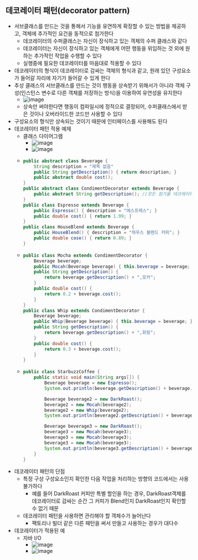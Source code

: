 ## 데코레이터 패턴(decorator pattern)
- 서브클래스를 만드는 것을 통해서 기능을 유연하게 확장할 수 있는 방법을 제공하고, 객체에 추가적인 요건을 동적으로 첨가한다
  - 데코레이터의 수퍼클래스는 자신이 장식하고 있는 객체의 수퍼 클래스와 같다
  - 데코레이터는 자신이 장식하고 있는 객체에게 어떤 행동을 위임하는 것 외에 원하는 추가적인 작업을 수행할 수 있다
  - 실행중에 필요한 데코레이터를 마음대로 적용할 수 있다
- 데코레이터의 형식이 데코레이터로 감싸는 객체의 형식과 같고, 원래 있던 구성요소가 들어갈 자리에 자기가 들어갈 수 있게 한다
- 추상 클래스의 서브클래스를 만드는 것이 행동을 상속받기 위해서가 아니라 객체 구성(인스턴스 변수로 다른 객체를 저장하는 방식)을 이용하여 유연성을 유지한다
  - ![image](https://github.com/kimho1wq/TIL/assets/15611500/2d019975-84b7-49e1-a829-af44a67165b6)
  - 상속만 써야한다면 행동이 컴파일시에 정적으로 결정되어, 수퍼클래스에서 받은 것이나 오버라이드한 코드만 사용할 수 있다
- 구성요소의 형식만 상속되는 것이기 때문에 인터페이스를 사용해도 된다
- 데코레이터 패턴 적용 예제
  - 클래스 다이어그램
    - ![image](https://github.com/kimho1wq/TIL/assets/15611500/c5237476-dd4a-475b-9619-7836fd2c8f9e)
    - ![image](https://github.com/kimho1wq/TIL/assets/15611500/eb05438e-3d8a-433e-81f1-37cfc312a125)
  - ```java
    public abstract class Beverage {
        String description = "제목 없음"
        public String getDescription() { return description; }
        public abstract double cost();
    }
    public abstract class CondimentDecorator extends Beverage {
        public abstract String getDescription(); //모든 첨가물 데코레이터에서 getDescription()를 새로 구현해야 함
    }
    public class Espresso extends Beverage {
        public Espresso() { description = "에스프레스"; }
        public double cost() { return 1.99; }
    }
    public class HouseBlend extends Beverage {
        public HouseBlend() { description = "하우스 블렌드 커피"; }
        public double cose() { return 0.89; }
    }
    ```
  - ```java
    public class Mocha extends CondimentDecorator {
        Beverage beverage;
        public Mocah(Beverage beverage) { this.beverage = beverage; } 
        public String getDescription() {
            return beverage.getDescription() + ",모카";
        }
        public double cost() {
            return 0.2 + beverage.cost();
        }
    }
    public class Whip extends CondimentDecorator {
        Beverage beverage;
        public Whip(Beverage beverage) { this.beverage = beverage; } 
        public String getDescription() {
            return beverage.getDescription() + ",휘핑";
        }
        public double cost() {
            return 0.3 + beverage.cost();
        }
    }
    ```
  - ```java
    public class StarbuzzCoffee {
        public static void main(String args[]) {
            Beverage beverage = new Espresso();
            System.out.println(beverage.getDescription() + beverage.cost());
    
            Beverage beverage2 = new DarkRoast();
            beverage2 = new Mocah(beverage2);
            beverage2 = new Whip(beverage2);
            System.out.println(beverage2.getDescription() + beverage2.cost());
    
            Beverage beverage3 = new DarkRoast();
            beverage3 = new Mocah(beverage3);
            beverage3 = new Mocah(beverage3);
            beverage3 = new Mocah(beverage3);
            System.out.println(beverage3.getDescription() + beverage3.cost());
        }
    }
    ```
- 데코레이터 패턴의 단점
  - 특정 구상 구성요소인지 확인한 다음 작업을 처리하는 방향의 코드에서는 사용 불가하다
    - 예를 들어 DarkRoast 커피만 특별 할인을 하는 경우, DarkRoast객체를 데코레이터로 감싸는 순간 그 커피가 Blend인지 DarkRoast인지 확인할 수 없기 때문
  - 데코레이터 패턴을 사용하면 관리해야 할 객체수가 늘어난다
    - 팩토리나 빌더 같은 다른 패턴을 써서 만들고 사용하는 경우가 대다수
- 데코레이터가 적용된 예
  - 자바 I/O
    - ![image](https://github.com/kimho1wq/TIL/assets/15611500/d8e17bed-9683-484a-8bed-15456864eed9)
    - ![image](https://github.com/kimho1wq/TIL/assets/15611500/9bb8f38d-8867-4288-b448-fd0cf81b643c)










                                               